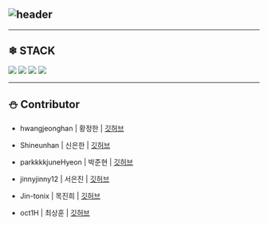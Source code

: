 ![header](https://capsule-render.vercel.app/api?type=waving&color=2E64FE&height=250&section=header&text=%20💪fitchecker&fontSize=50&animation=twinkling&fontColor=FFFF00&desc=ItoWe🤸‍♂️&stroke=FFFFFF&strokeWidth=3&rotate=-20&fontAlign=50&fontAlignY=50)
-------------------------


-------------------------
## ❄ STACK
<img src="https://img.shields.io/badge/python-%233776AB.svg?&style=for-the-badge&logo=python&logoColor=white" /> <img src="https://img.shields.io/badge/flutter-%2302569B.svg?&style=for-the-badge&logo=flutter&logoColor=white" /> <img src="https://img.shields.io/badge/firebase-%23FFCA28.svg?&style=for-the-badge&logo=firebase&logoColor=black" /> <img src="https://img.shields.io/badge/kotlin-%230095D5.svg?&style=for-the-badge&logo=kotlin&logoColor=white" />

-------------------------
## ⛄ Contributor

+ hwangjeonghan | 황정한 | [깃허브](https://github.com/hwangjeonghan)

+ Shineunhan | 신은한 | [깃허브](https://github.com/Shineunhan)

+ parkkkkjuneHyeon | 박준현 | [깃허브](https://github.com/parkkkkjuneHyeon)

+ jinnyjinny12 | 서은진 | [깃허브](https://github.com/jinnyjinny12)

+ Jin-tonix | 목진희 | [깃허브](https://github.com/Jin-tonix)

+ oct1H | 최상훈 | [깃허브](https://github.com/oct1H)


<!--

**Here are some ideas to get you started:**

🙋‍♀️ A short introduction - what is your organization all about?
🌈 Contribution guidelines - how can the community get involved?
👩‍💻 Useful resources - where can the community find your docs? Is there anything else the community should know?
🍿 Fun facts - what does your team eat for breakfast?
🧙 Remember, you can do mighty things with the power of [Markdown](https://docs.github.com/github/writing-on-github/getting-started-with-writing-and-formatting-on-github/basic-writing-and-formatting-syntax)
-->
